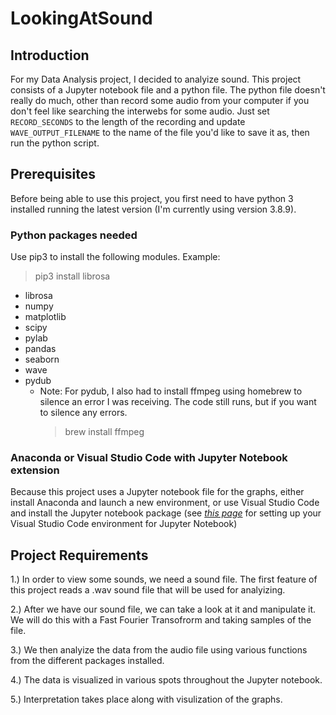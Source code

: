 # LookingAtSound
## Introduction
For my Data Analysis project, I decided to analyize sound. This project consists of a Jupyter notebook file and a python file. The python file doesn't really do much, other than record some audio from your computer if you don't feel like searching the interwebs for some audio. Just set `RECORD_SECONDS` to the length of the recording and update `WAVE_OUTPUT_FILENAME` to the name of the file you'd like to save it as, then run the python script. 

## Prerequisites
Before being able to use this project, you first need to have python 3 installed running the latest version (I'm currently using version 3.8.9). 

### Python packages needed
Use pip3 to install the following modules. 
Example:
> pip3 install librosa
- librosa
- numpy
- matplotlib
- scipy
- pylab
- pandas
- seaborn
- wave
- pydub
  * Note: For pydub, I also had to install ffmpeg using homebrew to silence an error I was receiving. The code still runs, but if you want to silence any errors.
    > brew install ffmpeg

### Anaconda or Visual Studio Code with Jupyter Notebook extension
Because this project uses a Jupyter notebook file for the graphs, either install Anaconda and launch a new environment, or use Visual Studio Code and install the Jupyter notebook package (see [*this page*](https://code.visualstudio.com/docs/datascience/jupyter-notebooks) for setting up your Visual Studio Code environment for Jupyter Notebook)

## Project Requirements
1.) In order to view some sounds, we need a sound file. The first feature of this project reads a .wav sound file that will be used for analyizing.

2.) After we have our sound file, we can take a look at it and manipulate it. We will do this with a Fast Fourier Transofrorm and taking samples of the file. 

3.) We then analyize the data from the audio file using various functions from the different packages installed.  

4.) The data is visualized in various spots throughout the Jupyter notebook. 

5.) Interpretation takes place along with visulization of the graphs. 